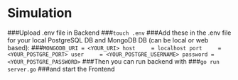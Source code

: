 # Simulation
###Upload .env file in Backend
###`touch .env`
###Add these in the .env file for your local PostgreSQL DB and MongoDB DB (can be local or web based):
###`
MONGODB_URI = <YOUR_URI>
host     = localhost
port     = <YOUR_POSTGRE_PORT>
user     = <YOUR_POSTGRE_USERNAME>
password = <YOUR_POSTGRE_PASSWORD>
`
###Then you can run backend with 
###`go run server.go`
###and start the Frontend

